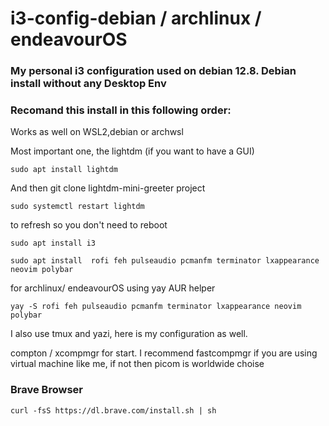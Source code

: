 # i3-config-debian / archlinux / endeavourOS

### My personal i3 configuration used on debian 12.8. Debian install without any Desktop Env
### Recomand this install in this following order:

Works as well on WSL2,debian or archwsl 

Most important one, the lightdm (if you want to have a GUI)

```
sudo apt install lightdm 
```
And then git clone lightdm-mini-greeter project

``` 
sudo systemctl restart lightdm
```

to refresh so you don't need to reboot

``` 
sudo apt install i3 
```

``` 
sudo apt install  rofi feh pulseaudio pcmanfm terminator lxappearance neovim polybar
```
for archlinux/ endeavourOS using yay AUR helper

```
yay -S rofi feh pulseaudio pcmanfm terminator lxappearance neovim polybar
```

I also use tmux and yazi, here is my configuration as well.


compton / xcompmgr for start. I recommend fastcompmgr if you are using virtual machine like me, if not then picom is worldwide choise

### Brave Browser
``` 
curl -fsS https://dl.brave.com/install.sh | sh
```


